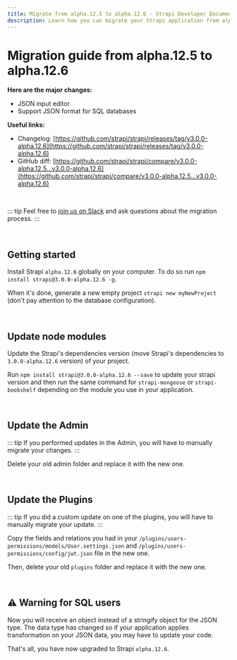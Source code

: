 ```yaml
---
title: Migrate from alpha.12.5 to alpha.12.6 - Strapi Developer Documentation
description: Learn how you can migrate your Strapi application from alpha.12.5 to alpha.12.6.
---
```


# Migration guide from alpha.12.5 to alpha.12.6

**Here are the major changes:**

- JSON input editor
- Support JSON format for SQL databases

**Useful links:**

- Changelog: [https://github.com/strapi/strapi/releases/tag/v3.0.0-alpha.12.6](https://github.com/strapi/strapi/releases/tag/v3.0.0-alpha.12.6)
- GitHub diff: [https://github.com/strapi/strapi/compare/v3.0.0-alpha.12.5...v3.0.0-alpha.12.6](https://github.com/strapi/strapi/compare/v3.0.0-alpha.12.5...v3.0.0-alpha.12.6)

<br>

::: tip
Feel free to [join us on Slack](http://slack.strapi.io) and ask questions about the migration process.
:::

<br>

## Getting started

Install Strapi `alpha.12.6` globally on your computer. To do so run `npm install strapi@3.0.0-alpha.12.6 -g`.

When it's done, generate a new empty project `strapi new myNewProject` (don't pay attention to the database configuration).

<br>

## Update node modules

Update the Strapi's dependencies version (move Strapi's dependencies to `3.0.0-alpha.12.6` version) of your project.

Run `npm install strapi@3.0.0-alpha.12.6 --save` to update your strapi version and then run the same command for `strapi-mongoose` or `strapi-bookshelf` depending on the module you use in your application.

<br>

## Update the Admin

::: tip
If you performed updates in the Admin, you will have to manually migrate your changes.
:::

Delete your old admin folder and replace it with the new one.

<br>

## Update the Plugins

::: tip
If you did a custom update on one of the plugins, you will have to manually migrate your update.
:::

Copy the fields and relations you had in your `/plugins/users-permissions/models/User.settings.json` and `/plugins/users-permissions/config/jwt.json` file in the new one.

Then, delete your old `plugins` folder and replace it with the new one.

<br>

## ⚠️ Warning for SQL users

Now you will receive an object instead of a stringify object for the JSON type.
The data type has changed so if your application applies transformation on your JSON data, you may have to update your code.

That's all, you have now upgraded to Strapi `alpha.12.6`.
